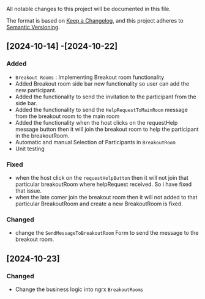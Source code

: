 All notable changes to this project will be documented in this file.

The format is based on [Keep a Changelog](https://keepachangelog.com/en/1.1.0/),
and this project adheres to [Semantic Versioning](https://semver.org/spec/v2.0.0.html).

## [2024-10-14] -[2024-10-22]

### Added

- `Breakout Rooms` : Implementing Breakout room functionality
- Added Breakout room side bar new functionality so user can add the new participant.
- Added the functionality to send the invitation to the participant from the side bar.
- Added the functionality to send the `HelpRequestToMainRoom` message from the breakout room to the main room
- Added the functionality when the host clicks on the requestHelp message button then it will join the breakout room to help the participant in the breakoutRoom.
- Automatic and manual Selection of Participants in `BreakoutRoom`
- Unit testing

### Fixed

- when the host click on the `requestHelpButton` then it will not join that particular breakoutRoom where helpRequest received. So i have fixed that issue.
- when the late comer join the breakout room then it will not added to that particular BreakoutRoom and create a new BreakoutRoom is fixed.

### Changed

- change the `SendMessageToBreakoutRoom` Form to send the message to the breakout room.

## [2024-10-23]

### Changed

- Change the business logic into ngrx `BreakoutRooms`
